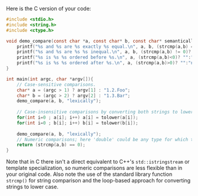 Here is the C version of your code:

```C
#include <stdio.h>
#include <string.h>
#include <ctype.h>

void demo_compare(const char *a, const char* b, const char* semantically) { 
    printf("%s and %s are %s exactly %s equal.\n", a, b, (strcmp(a,b) == 0)? "":"not ", semantically); 
    printf("%s and %s are %s %s inequal.\n", a, b, (strcmp(a,b) != 0)? "":"not ", semantically);   
    printf("%s is %s %s ordered before %s.\n", a, (strcmp(a,b)<0)? "":"not ", semantically, b); 
    printf("%s is %s %s ordered after %s.\n", a, (strcmp(a,b)>0)? "":"not ", semantically, b);  
}

int main(int argc, char *argv[]){
    // Case-sensitive comparisons.
    char* a = (argc > 1) ? argv[1] : "1.2.Foo";
    char* b = (argc > 2) ? argv[2] : "1.3.Bar";
    demo_compare(a, b, "lexically");
   
    // Case-insensitive comparisons by converting both strings to lower case.
    for(int i=0 ; a[i]; i++) a[i] = tolower(a[i]);
    for(int i=0 ; b[i]; i++) b[i] = tolower(b[i]); 
  
    demo_compare(a, b, "lexically");   
    // Numeric comparisons; here 'double' could be any type for which the relevant >> operator is defined.
    return (strcmp(a,b) == 0);
}      
```
Note that in C there isn't a direct equivalent to C++'s `std::istringstream` or template specialization, so numeric comparisons are less flexible than in your original code. Also note the use of the standard library function `strcmp()` for string comparison and the loop-based approach for converting strings to lower case.
